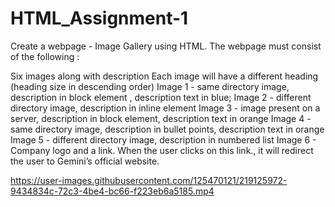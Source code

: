 # HTML_Assignment-1

Create a webpage - Image Gallery using HTML. The webpage must consist of the following :



Six images along with description
Each image will have a different heading (heading size in descending order)
Image 1 - same directory image, description in block element , description text in blue;
Image 2 - different directory image, description in inline element
Image 3 - image present on a server, description in block element, description text in orange
Image 4 - same directory image, description in bullet points, description text in orange
Image 5 - different directory image, description in numbered list
Image 6 - Company logo and a link. When the user clicks on this link., it will redirect the user to Gemini’s official website. 




https://user-images.githubusercontent.com/125470121/219125972-9434834c-72c3-4be4-bc66-f223eb6a5185.mp4

